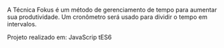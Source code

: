 A Técnica Fokus é um método de gerenciamento de tempo para aumentar sua produtividade.
Um cronômetro será usado para dividir o tempo em intervalos.

Projeto realizado em: JavaScrip tES6
